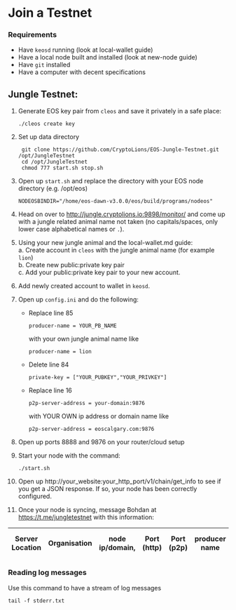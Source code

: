 # Join a Testnet

### Requirements
- Have `keosd` running (look at local-wallet guide)
- Have a local node built and installed (look at new-node guide)
- Have `git` installed
- Have a computer with decent specifications

## **Jungle Testnet:**
1. Generate EOS key pair from `cleos` and save it privately in a safe place:
     ```console
    ./cleos create key
     ```
2. Set up data directory
     ```console
      git clone https://github.com/CryptoLions/EOS-Jungle-Testnet.git /opt/JungleTestnet
      cd /opt/JungleTestnet
      chmod 777 start.sh stop.sh
     ```
3. Open up `start.sh` and replace the directory with your EOS node directory (e.g. /opt/eos)
   ```console
   NODEOSBINDIR="/home/eos-dawn-v3.0.0/eos/build/programs/nodeos"
   ```
4. Head on over to http://jungle.cryptolions.io:9898/monitor/ and come up with a jungle related animal name not taken (no capitals/spaces, only lower case alphabetical names or `.`).

5. Using your new jungle animal and the local-wallet.md guide:  
    a. Create account in `cleos` with the jungle animal name (for example `lion`)  
    b. Create new public:private key pair  
    c. Add your public:private key pair to your new account.
6. Add newly created account to wallet in `keosd`.
7. Open up `config.ini` and do the following:
   * Replace line 85
      ```console
      producer-name = YOUR_PB_NAME
      ```
      with your own jungle animal name like
      ```console
      producer-name = lion
      ```

   *  Delete line 84
      ```console
      private-key = ["YOUR_PUBKEY","YOUR_PRIVKEY"]
      ```
   * Replace line 16
      ```console
      p2p-server-address = your-domain:9876
      ```
     with YOUR OWN ip address or domain name like
     ```console
     p2p-server-address = eoscalgary.com:9876
     ```

8. Open up ports 8888 and 9876 on your router/cloud setup

9. Start your node with the command:
   ```console
   ./start.sh
   ```
10. Open up http://your_website:your_http_port/v1/chain/get_info to see if you get a JSON response. If so, your node has been correctly configured.
11. Once your node is syncing, message Bohdan at https://t.me/jungletestnet with this information:

| Server Location | Organisation | node ip/domain, | Port (http) |  Port (p2p) | producer name | your public key|
|-----------------|--------------|-----------------|-------------|-------------|---------------|----------------|



### Reading log messages
Use this command to have a stream of log messages
```console
tail -f stderr.txt
```
